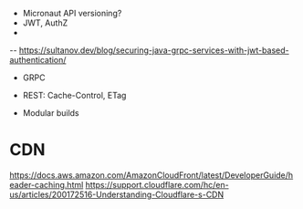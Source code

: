 - Micronaut API versioning?
- JWT, AuthZ
- 
-- https://sultanov.dev/blog/securing-java-grpc-services-with-jwt-based-authentication/
- GRPC

- REST: Cache-Control, ETag
- Modular builds

# CDN
https://docs.aws.amazon.com/AmazonCloudFront/latest/DeveloperGuide/header-caching.html
https://support.cloudflare.com/hc/en-us/articles/200172516-Understanding-Cloudflare-s-CDN

